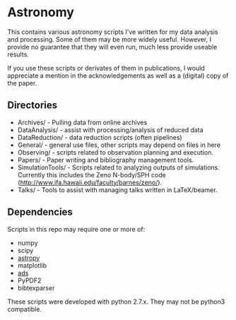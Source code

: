 # Astronomy

This contains various astronomy scripts I've written for my data analysis and processing. Some of them may be more widely useful. However, I provide no guarantee that they will even run, much less provide useable results.

If you use these scripts or derivates of them in publications, I would appreciate a mention in the acknowledgements as well as a (digital) copy of the paper.

## Directories

* Archives/		- Pulling data from online archives
* DataAnalysis/		- assist with processing/analysis of reduced data
* DataReduction/		- data reduction scripts (often pipelines)
* General/		- general use files, other scripts may depend on files in here
* Observing/		- scripts related to observation planning and execution.
* Papers/			- Paper writing and bibliography management tools.
* SimulationTools/	- Scripts related to analyzing outputs of simulations. Currently this includes the Zeno N-body/SPH code (http://www.ifa.hawaii.edu/faculty/barnes/zeno/).
* Talks/			- Tools to assist with managing talks written in LaTeX/beamer.

## Dependencies

Scripts in this repo may require one or more of:

* numpy
* scipy
* [astropy](http://www.astropy.org)
* matplotlib
* [ads](https://github.com/andycasey/ads)
* PyPDF2
* bibtexparser

These scripts were developed with python 2.7.x. They may not be python3 compatible.
